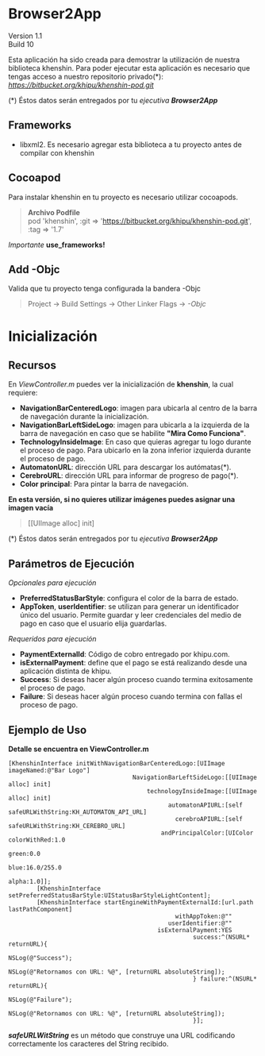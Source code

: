 # Browser2App
Version 1.1  
Build 10

Esta aplicación ha sido creada para demostrar la utilización de nuestra biblioteca khenshin. Para poder ejecutar esta aplicación es necesario que tengas acceso a nuestro repositorio privado(*): *https://bitbucket.org/khipu/khenshin-pod.git*

(*) Éstos datos serán entregados por tu *ejecutiva* ***Browser2App***

## Frameworks
* libxml2. Es necesario agregar esta biblioteca a tu proyecto antes de compilar con khenshin
 
## Cocoapod
Para instalar khenshin en tu proyecto es necesario utilizar cocoapods.
> **Archivo Podfile**  
> pod 'khenshin', :git => 'https://bitbucket.org/khipu/khenshin-pod.git', :tag => '1.7'

*Importante* **use_frameworks!**

## Add -Objc  
Valida que tu proyecto tenga configurada la bandera -Objc

> Project -> Build Settings -> Other Linker Flags -> *-Objc*

# Inicialización 
## Recursos
En *ViewController.m* puedes ver la inicialización de **khenshin**, la cual  requiere:  

* **NavigationBarCenteredLogo**: imagen para ubicarla al centro de la barra de navegación durante la inicialización.  
* **NavigationBarLeftSideLogo**: imagen para ubicarla a la izquierda de la barra de navegación en caso que se habilite **"Mira Como Funciona"**.  
* **TechnologyInsideImage**: En caso que quieras agregar tu logo durante el proceso de pago. Para ubicarlo en la zona inferior izquierda durante el proceso de pago.
* **AutomatonURL**: dirección URL para descargar los autómatas(*).
* **CerebroURL**: dirección URL para informar de progreso de pago(*).
* **Color principal**: Para pintar la barra de navegación.

**En esta versión, si no quieres utilizar imágenes puedes asignar una imagen vacía**

> [[UIImage alloc] init]

(*) Éstos datos serán entregados por tu *ejecutiva* ***Browser2App***

## Parámetros de Ejecución
*Opcionales para ejecución*
  
* **PreferredStatusBarStyle**: configura el color de la barra de estado.
* **AppToken**, **userIdentifier**: se utilizan para generar un identificador único del usuario. Permite guardar y leer credenciales del medio de pago en caso que el usuario elija guardarlas.

*Requeridos para ejecución*

* **PaymentExternalId**: Código de cobro entregado por khipu.com.  
* **isExternalPayment**: define que el pago se está realizando desde una aplicación distinta de khipu.
* **Success**: Si deseas hacer algún proceso cuando termina exitosamente el proceso de pago.  
* **Failure**: Si deseas hacer algún proceso cuando termina con fallas el proceso de pago.  

## Ejemplo de Uso
**Detalle se encuentra en ViewController.m**

```
[KhenshinInterface initWithNavigationBarCenteredLogo:[UIImage imageNamed:@"Bar Logo"]
                                   NavigationBarLeftSideLogo:[[UIImage alloc] init]
                                       technologyInsideImage:[[UIImage alloc] init]
                                             automatonAPIURL:[self safeURLWithString:KH_AUTOMATON_API_URL]
                                               cerebroAPIURL:[self safeURLWithString:KH_CEREBRO_URL]
                                           andPrincipalColor:[UIColor colorWithRed:1.0
                                                                             green:0.0
                                                                              blue:16.0/255.0
                                                                             alpha:1.0]];
        [KhenshinInterface setPreferredStatusBarStyle:UIStatusBarStyleLightContent];
        [KhenshinInterface startEngineWithPaymentExternalId:[url.path lastPathComponent]
                                               withAppToken:@""
                                             userIdentifier:@""
                                          isExternalPayment:YES
                                                    success:^(NSURL* returnURL){
                                                        NSLog(@"Success");
                                                        NSLog(@"Retornamos con URL: %@", [returnURL absoluteString]);
                                                    } failure:^(NSURL* returnURL){
                                                        NSLog(@"Failure");
                                                        NSLog(@"Retornamos con URL: %@", [returnURL absoluteString]);
                                                    }];
```
***safeURLWitString*** es un método que construye una URL codificando correctamente los caracteres del String recibido. 